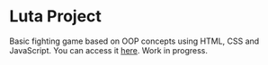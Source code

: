# Luta Project
Basic fighting game based on OOP concepts using HTML, CSS and JavaScript.
You can access it <a href="https://luta-project.vercel.app">here</a>.
Work in progress.



